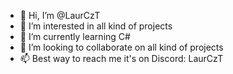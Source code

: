 - 👋 Hi, I’m @LaurCzT
- 👀 I’m interested in all kind of projects
- 🌱 I’m currently learning C#
- 💞️ I’m looking to collaborate on all kind of projects
- 📫 Best way to reach me it's on Discord: LaurCzT

<!---
LaurCzT/LaurCzT is a ✨ special ✨ repository because its `README.md` (this file) appears on your GitHub profile.
You can click the Preview link to take a look at your changes.
--->
